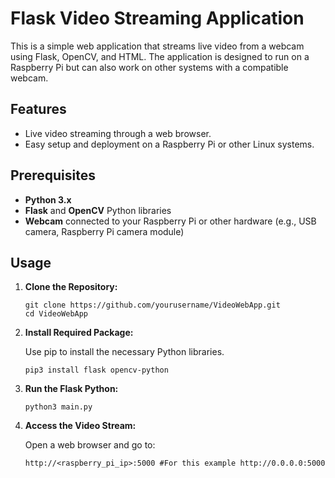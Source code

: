 # Flask Video Streaming Application

This is a simple web application that streams live video from a webcam using Flask, OpenCV, and HTML. The application is designed to run on a Raspberry Pi but can also work on other systems with a compatible webcam.

## Features

- Live video streaming through a web browser.
- Easy setup and deployment on a Raspberry Pi or other Linux systems.

## Prerequisites

- **Python 3.x**
- **Flask** and **OpenCV** Python libraries
- **Webcam** connected to your Raspberry Pi or other hardware (e.g., USB camera, Raspberry Pi camera module)


## Usage

1. **Clone the Repository:**

   ```
   git clone https://github.com/yourusername/VideoWebApp.git
   cd VideoWebApp
   ```

2. **Install Required Package:**

   Use pip to install the necessary Python libraries.

    ```pip3 install flask opencv-python ```
 
3. **Run the Flask Python:**

   ```python3 main.py```

4. **Access the Video Stream:**

   Open a web browser and go to:

   ```http://<raspberry_pi_ip>:5000 #For this example http://0.0.0.0:5000```


